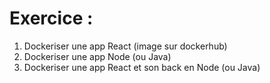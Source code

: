 # Exercice :

1. Dockeriser une app React (image sur dockerhub)
2. Dockeriser une app Node (ou Java)
3. Dockeriser une app React et son back en Node (ou Java)
